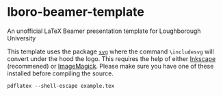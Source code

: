 # lboro-beamer-template
An unofficial LaTeX Beamer presentation template for Loughborough University

This template uses the package [`svg`](https://ctan.org/pkg/svg?lang=en) where the command `\includesvg` will convert under the hood the logo. This requires the help of either [Inkscape](http://www.inkscape.org/) (recommened) or [ImageMagick](http://www.imagemagick.org/). Please make sure you have one of these installed before compiling the source.

```
pdflatex --shell-escape example.tex
```
